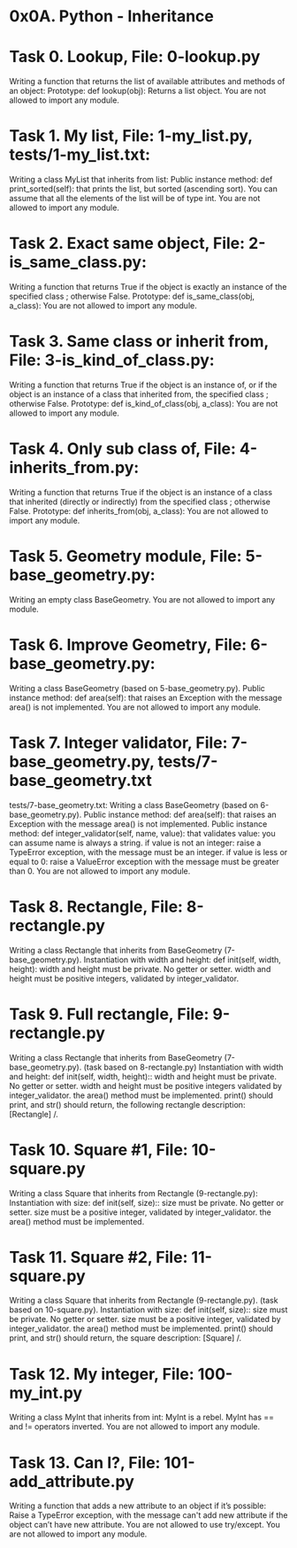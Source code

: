 # **0x0A. Python - Inheritance**

# **Task 0. Lookup, File: 0-lookup.py** 
 Writing a function that returns the list of available attributes and methods of an object: Prototype: def lookup(obj): Returns a list object. You are not allowed to import any module.

# **Task 1. My list, File: 1-my_list.py, tests/1-my_list.txt:**
 Writing a class MyList that inherits from list: Public instance method: def print_sorted(self): that prints the list, but sorted (ascending sort). You can assume that all the elements of the list will be of type int. You are not allowed to import any module.

# **Task 2. Exact same object, File: 2-is_same_class.py:**
 Writing a function that returns True if the object is exactly an instance of the specified class ; otherwise False. Prototype: def is_same_class(obj, a_class): You are not allowed to import any module.

# **Task 3. Same class or inherit from, File: 3-is_kind_of_class.py:**
 Writing a function that returns True if the object is an instance of, or if the object is an instance of a class that inherited from, the specified class ; otherwise False. Prototype: def is_kind_of_class(obj, a_class): You are not allowed to import any module.

# **Task 4. Only sub class of, File: 4-inherits_from.py:**
 Writing a function that returns True if the object is an instance of a class that inherited (directly or indirectly) from the specified class ; otherwise False. Prototype: def inherits_from(obj, a_class): You are not allowed to import any module.

# **Task 5. Geometry module, File: 5-base_geometry.py:**
Writing an empty class BaseGeometry. You are not allowed to import any module.

# **Task 6. Improve Geometry, File: 6-base_geometry.py:**
 Writing a class BaseGeometry (based on 5-base_geometry.py). Public instance method: def area(self): that raises an Exception with the message area() is not implemented. You are not allowed to import any module.

# **Task 7. Integer validator, File: 7-base_geometry.py, tests/7-base_geometry.txt**
 tests/7-base_geometry.txt: Writing a class BaseGeometry (based on 6-base_geometry.py). Public instance method: def area(self): that raises an Exception with the message area() is not implemented. Public instance method: def integer_validator(self, name, value): that validates value: you can assume name is always a string. if value is not an integer: raise a TypeError exception, with the message must be an integer. if value is less or equal to 0: raise a ValueError exception with the message must be greater than 0. You are not allowed to import any module.

# **Task 8. Rectangle, File: 8-rectangle.py**
 Writing a class Rectangle that inherits from BaseGeometry (7-base_geometry.py). Instantiation with width and height: def init(self, width, height): width and height must be private. No getter or setter. width and height must be positive integers, validated by integer_validator.

# **Task 9. Full rectangle, File: 9-rectangle.py**
 Writing a class Rectangle that inherits from BaseGeometry (7-base_geometry.py). (task based on 8-rectangle.py) Instantiation with width and height: def init(self, width, height):: width and height must be private. No getter or setter. width and height must be positive integers validated by integer_validator. the area() method must be implemented. print() should print, and str() should return, the following rectangle description: [Rectangle] /.

# **Task 10. Square #1, File: 10-square.py**
 Writing a class Square that inherits from Rectangle (9-rectangle.py): Instantiation with size: def init(self, size):: size must be private. No getter or setter. size must be a positive integer, validated by integer_validator. the area() method must be implemented.

# **Task 11. Square #2, File: 11-square.py**
 Writing a class Square that inherits from Rectangle (9-rectangle.py). (task based on 10-square.py). Instantiation with size: def init(self, size):: size must be private. No getter or setter. size must be a positive integer, validated by integer_validator. the area() method must be implemented. print() should print, and str() should return, the square description: [Square] /.

# **Task 12. My integer, File: 100-my_int.py**
 Writing a class MyInt that inherits from int: MyInt is a rebel. MyInt has == and != operators inverted. You are not allowed to import any module.

# **Task 13. Can I?, File: 101-add_attribute.py**
 Writing a function that adds a new attribute to an object if it’s possible: Raise a TypeError exception, with the message can't add new attribute if the object can’t have new attribute. You are not allowed to use try/except. You are not allowed to import any module.
